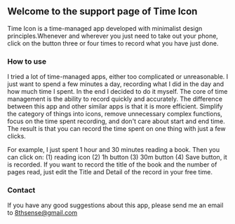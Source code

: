 ## Welcome to the support page of Time Icon

Time Icon is a time-managed app developed with minimalist design principles.Whenever and wherever you just need to take out your phone, click on the button three or four times to record what you have just done.

### How to use

I tried a lot of time-managed apps, either too complicated or unreasonable. I just want to spend a few minutes a day, recording what I did in the day and how much time I spent. In the end I decided to do it myself. The core of time management is the ability to record quickly and accurately. The difference between this app and other similar apps is that it is more efficient. Simplify the category of things into icons, remove unnecessary complex functions, focus on the time spent recording, and don't care about start and end time. The result is that you can record the time spent on one thing with just a few clicks.   

For example, I just spent 1 hour and 30 minutes reading a book. Then you can click on:  (1) reading icon (2) 1h button (3) 30m button 
(4) Save button, it is recorded. If you want to record the title of the book and the number of pages read, just edit the Title and Detail of the record in your free time.

### Contact

If you have any good suggestions about this app, please send me an email to 8thsense@gmail.com
